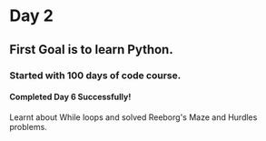 # Day 2
## First Goal is to learn Python.
### Started with 100 days of code course.
#### Completed Day 6 Successfully!
Learnt about While loops and solved Reeborg's Maze and Hurdles problems.